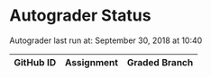 # Autograder Status
Autograder last run at: September 30, 2018 at 10:40

| GitHub ID | Assignment | Graded Branch |
|-----------|------------|---------------|
